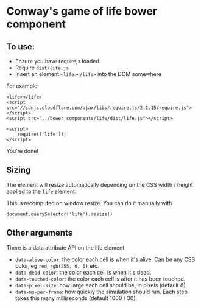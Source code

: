 # Conway's game of life bower component

## To use:
* Ensure you have requirejs loaded
* Require `dist/life.js`
* Insert an element `<life></life>` into the DOM somewhere

For example:
```
<life></life>
<script src="//cdnjs.cloudflare.com/ajax/libs/require.js/2.1.15/require.js"></script>
<script src="../bower_components/life/dist/life.js"></script>

<script>
    require(['life']);
</script>
```

You're done!

## Sizing

The element will resize automatically depending on the CSS width / height applied to the `life` element.

This is recomputed on window resize. You can do it manually with

`document.querySelector('life').resize()`

## Other arguments

There is a data attribute API on the life element

* `data-alive-color`: the color each cell is when it's alive. Can be any CSS color, eg `red`, `rgb(255, 0, 0)` etc.
* `data-dead-color`: the color each cell is when it's dead.
* `data-touched-color`: the color each cell is after it has been touched.
* `data-pixel-size`: how large each cell should be, in pixels (default 8)
* `data-ms-per-frame`: how quickly the simulation should run. Each step takes this many milliseconds (default 1000 / 30).